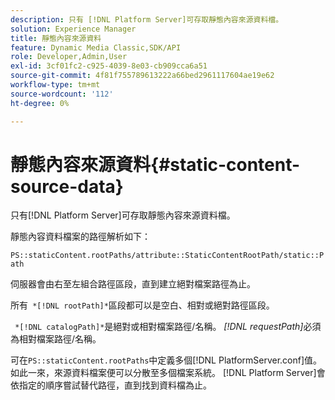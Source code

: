 ```yaml
---
description: 只有 [!DNL Platform Server]可存取靜態內容來源資料檔。
solution: Experience Manager
title: 靜態內容來源資料
feature: Dynamic Media Classic,SDK/API
role: Developer,Admin,User
exl-id: 3cf01fc2-c925-4039-8e03-cb909cca6a51
source-git-commit: 4f81f755789613222a66bed2961117604ae19e62
workflow-type: tm+mt
source-wordcount: '112'
ht-degree: 0%

---
```


# 靜態內容來源資料{#static-content-source-data}

只有[!DNL Platform Server]可存取靜態內容來源資料檔。

靜態內容資料檔案的路徑解析如下：

`PS::staticContent.rootPaths/attribute::StaticContentRootPath/static::Path`

伺服器會由右至左組合路徑區段，直到建立絕對檔案路徑為止。

所有` *[!DNL rootPath]*`區段都可以是空白、相對或絕對路徑區段。

` *[!DNL catalogPath]*`是絕對或相對檔案路徑/名稱。 *[!DNL requestPath]*&#x200B;必須為相對檔案路徑/名稱。

可在`PS::staticContent.rootPaths`中定義多個[!DNL PlatformServer.conf]值。 如此一來，來源資料檔案便可以分散至多個檔案系統。 [!DNL Platform Server]會依指定的順序嘗試替代路徑，直到找到資料檔為止。

